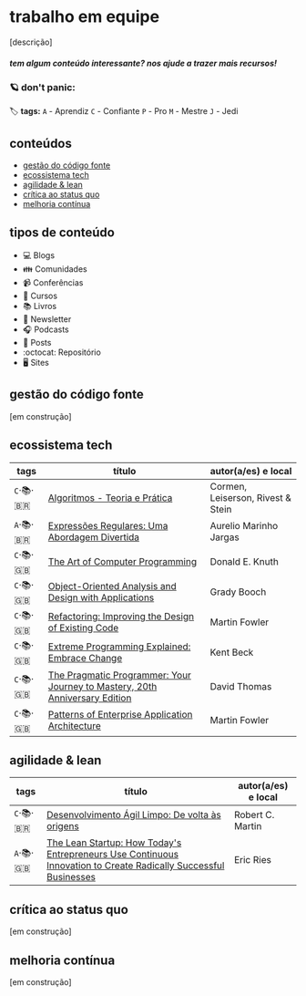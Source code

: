 # trabalho em equipe

[descrição]


##### _tem algum conteúdo interessante? nos ajude a trazer mais recursos!_


### :ringed_planet: don't panic:

:label: **tags:**
`A` - Aprendiz
`C` - Confiante
`P` - Pro
`M` - Mestre
`J` - Jedi

## conteúdos
  - [gestão do código fonte](https://github.com/enjoei/career/tree/master/apps/trabalho%20em%20equipe#gestão-do-código-fonte)
  - [ecossistema tech](https://github.com/enjoei/career/tree/master/apps/trabalho%20em%20equipe#ecossistema-tech)
  - [agilidade & lean](https://github.com/enjoei/career/tree/master/apps/trabalho%20em%20equipe#agilidade--lean)
  - [crítica ao status quo](https://github.com/enjoei/career/tree/master/apps/trabalho%20em%20equipe#crítica-ao-status-quo)
  - [melhoria contínua](https://github.com/enjoei/career/tree/master/apps/trabalho%20em%20equipe#melhoria-contínua)

## tipos de conteúdo
- :computer: Blogs
- :family: Comunidades
- :video_camera: Conferências
- :open_book: Cursos
- :books: Livros
- :newspaper: Newsletter
- :headphones: Podcasts
- :bookmark_tabs: Posts
- :octocat: Repositório
- :desktop_computer: Sites

## gestão do código fonte
[em construção]

## ecossistema tech
| tags 	| título    	| autor(a/es) e local |
|-----------	|-----------	|-----------	|
| `C`‧:books:‧:brazil:| [Algoritmos - Teoria e Prática](https://www.amazon.com.br/Algoritmos-Teoria-Pr%C3%A1tica-Thomas-Cormen/dp/8535236996/) | Cormen, Leiserson, Rivest & Stein |
| `A`‧:books:‧:brazil:| [Expressões Regulares: Uma Abordagem Divertida](https://www.amazon.com.br/dp/8575224743/) | Aurelio Marinho Jargas |
| `C`‧:books:‧:uk:| [The Art of Computer Programming](https://www.amazon.com.br/Computer-Programming-Volumes-1-4a-Boxed/dp/0321751043) | Donald E. Knuth |
| `C`‧:books:‧:uk:| [Object-Oriented Analysis and Design with Applications](https://www.amazon.com.br/Object-Oriented-Analysis-Design-Applications-3rd/dp/020189551X) | Grady Booch |
| `C`‧:books:‧:uk:| [Refactoring: Improving the Design of Existing Code](https://www.amazon.com.br/Refactoring-Improving-Design-Existing-Code/dp/0134757599) | Martin Fowler |
| `C`‧:books:‧:uk:| [Extreme Programming Explained: Embrace Change](https://www.amazon.com.br/Extreme-Programming-Explained-Embrace-Change/dp/0321278658) | Kent Beck |
| `C`‧:books:‧:uk:| [The Pragmatic Programmer: Your Journey to Mastery, 20th Anniversary Edition](https://www.amazon.com.br/Pragmatic-Programmer-journey-mastery-Anniversary/dp/0135957052) | David Thomas |fd
| `C`‧:books:‧:uk:| [Patterns of Enterprise Application Architecture](https://www.amazon.com.br/Patterns-Enterprise-Application-Architecture-Martin/dp/0321127420) | Martin Fowler |

## agilidade & lean
| tags 	| título    	| autor(a/es) e local |
|-----------	|-----------	|-----------	|
| `C`‧:books:‧:brazil:| [Desenvolvimento Ágil Limpo: De volta às origens](https://www.amazon.com.br/Desenvolvimento-%C3%81gil-Limpo-volta-origens-ebook/dp/B08P7YJNM7/) | Robert C. Martin |
| `A`‧:books:‧:uk:| [The Lean Startup: How Today's Entrepreneurs Use Continuous Innovation to Create Radically Successful Businesses](https://www.amazon.com.br/Lean-Startup-Entrepreneurs-Continuous-Innovation/dp/0307887898) | Eric Ries |

## crítica ao status quo
[em construção]

## melhoria contínua
[em construção]
